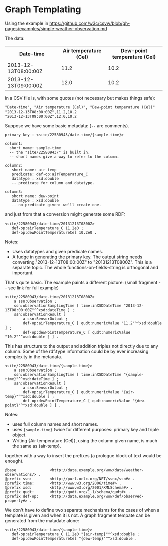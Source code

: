 Graph Templating
================

Using the example in https://github.com/w3c/csvw/blob/gh-pages/examples/simple-weather-observation.md

The data:
<table>
  <tr><th>Date-time</th><th>Air temperature (Cel)</th><th>Dew-point temperature (Cel)</th></tr>
  <tr><td>2013-12-13T08:00:00Z</td><td>11.2</td><td>10.2</td></tr>                
  <tr><td>2013-12-13T09:00:00Z</td><td>12.0</td><td>10.2</td></tr>
</table>

in a CSV file is, with some quotes (not necessary but makes things safe):

    "Date-time", "Air temperature (Cel)", "Dew-point temperature (Cel)" 
    "2013-12-13T08:00:00Z",11.2,10.2
    "2013-12-13T09:00:00Z",12.0,10.2
 
Suppose we have some basic metadata: (`--` are comments).

    primary key : <site/22580943/date-time/{sample-time}>

    column1: 
      short name: sample-time
      -- the "site/22580943/" is built in.
      -- short names give a way to refer to the column.

    column2:
       short name: air-temp
       predicate: def-op:airTemperature_C
       datatype : xsd:double
       -- predicate for column and datatype.

    column3:
       short name: dew-point
       datatype : xsd:double
       -- no predicate given: we'll create one.

and just from that a conversion might generate some RDF:

    <site/22580943/date-time/20131213T0800Z>
       def-op:airTemperature_C 11.2e0 ;
       def-op:dewPointTemperatureCel 10.2e0 .

Notes:
* Uses datatypes and given predicate names.
* A fudge in generating the primary key.  The output string needs converting."2013-12-13T08:00:00Z" to "20131213T0800Z".  This is a separate topic.  The whole functions-on-fields-string is orthogonal and important.

That's quite basic. The example paints a different picture:
(small fragment -- see link for full example)

    <site/22580943/date-time/20131213T0800Z>
        a ssn:Observation ;
        ssn:observationSamplingTime [ time:inXSDDateTime "2013-12-13T08:00:00Z"^^xsd:dateTime ] ;
        ssn:observationResult [
            a ssn:SensorOutput ;
            def-op:airTemperature_C [ qudt:numericValue "11.2"^^xsd:double ] ;
            def-op:dewPointTemperature_C [ qudt:numericValue "10.2"^^xsd:double ] ] .


This has structure to the output and addition triples not directly due to any column.
Some of the rdf:type information could be by ever increasing complexity in the metadata.

    <site/22580943/date-time/{sample-time}>
        a ssn:Observation ;
        ssn:observationSamplingTime [ time:inXSDDateTime "{sample-time}"^^xsd:dateTime ] ;
        ssn:observationResult [
            a ssn:SensorOutput ;
            def-op:airTemperature_C [ qudt:numericValue "{air-temp}"^^xsd:double ] ;
            def-op:dewPointTemperature_C [ qudt:numericValue "{dew-point}"^^xsd:double ] ] .

Notes:
* uses full column names and short names.
* uses `{sample-time}` twice for different purposes: primary key and triple object.
* Writing {Air temperature (Cel)}, using the column given name, is much the same as {air-temp}.

together with a way to insert the prefixes (a prologue block of text would be enough).

    @base               <http://data.example.org/wow/data/weather-observations/> .
    @prefix ssn:        <http://purl.oclc.org/NET/ssnx/ssn#> .
    @prefix time:       <http://www.w3.org/2006/time#> .
    @prefix xsd:        <http://www.w3.org/2001/XMLSchema#> . 
    @prefix qudt:       <http://qudt.org/1.1/schema/qudt#> .
    @prefix def-op:     <http://data.example.org/wow/def/observed-property#> .

We don't have to define two separate mechanisms for the cases of when a template is given and when it is not.
A graph fragment tempate can be generated from the matadate alone:

    <site/22580943/date-time/{sample-time}>
       def-op:airTemperature_C 11.2e0 "{air-temp}"^^xsd:double ;
       def-op:dewPointTemperatureCel "{dew-temp}"^^xsd:double .
